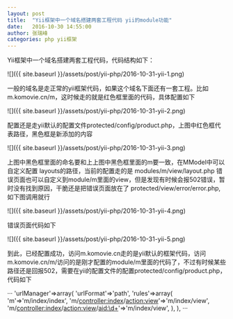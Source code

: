```yaml
---
layout: post
title:  "Yii框架中一个域名搭建两套工程代码 yii的module功能"
date:   2016-10-30 14:55:00
author: 张瑞峰
categories: php yii框架
---
```



Yii框架中一个域名搭建两套工程代码，代码结构如下：

![]({{ site.baseurl }}/assets/post/yii-php/2016-10-31-yii-1.png)

一般的域名是走正常的yii框架代码，如果这个域名下面还有一套工程。比如m.komovie.cn/m，这时候走的就是红色框里面的代码，具体配置如下

![]({{ site.baseurl }}/assets/post/yii-php/2016-10-31-yii-2.png)

配置还是走yii默认的配置文件protected/config/product.php，上图中红色框代表路径，黑色框是新添加的内容

![]({{ site.baseurl }}/assets/post/yii-php/2016-10-31-yii-3.png)

上图中黑色框里面的命名要和上上图中黑色框里面的m要一致，在MModel中可以自定义配置 layouts的路径，当前的配置走的是 modules/m/view/layout.php     错误页面也可以自定义到module/m里面的view，但是发现有时候会报502错误，暂时没有找到原因，干脆还是把错误页面放在了 protected/view/error/error.php,如下图调用就行

![]({{ site.baseurl }}/assets/post/yii-php/2016-10-31-yii-4.png)

错误页面代码如下

![]({{ site.baseurl }}/assets/post/yii-php/2016-10-31-yii-5.png)

到此，已经配置成功，访问m.komovie.cn走的是yii默认的框架代码，访问m.komovie.cn/m/访问的是刚才配置的module/m里面的代码了，不过有时候某些路径还是回报502，需要在yii的配置文件的配置protected/config/product.php，代码如下

···
        'urlManager'=>array(
            'urlFormat'=>'path',
            'rules'=>array(
                'm'=>'m/index/index',
                'm/<controller:index>/<action:view>'=>'m/index/view',
                'm/<controller:index>/<action:view>/<aid:\d+>'=>'m/index/view',
            ),
        ),
···



